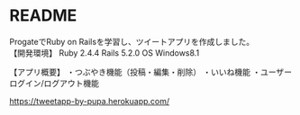 # README
ProgateでRuby on Railsを学習し、ツイートアプリを作成しました。<br>
【開発環境】
  Ruby 2.4.4
  Rails 5.2.0
  OS Windows8.1

【アプリ概要】
  ・つぶやき機能（投稿・編集・削除）
  ・いいね機能
  ・ユーザーログイン/ログアウト機能
  
https://tweetapp-by-pupa.herokuapp.com/
